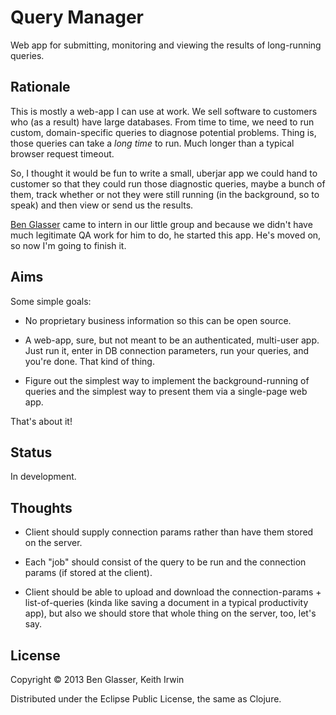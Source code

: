 # Query Manager

Web app for submitting, monitoring and viewing the results of
long-running queries.

## Rationale

This is mostly a web-app I can use at work. We sell software to
customers who (as a result) have large databases. From time to time,
we need to run custom, domain-specific queries to diagnose potential
problems. Thing is, those queries can take a _long time_ to run. Much
longer than a typical browser request timeout.

So, I thought it would be fun to write a small, uberjar app we could
hand to customer so that they could run those diagnostic queries,
maybe a bunch of them, track whether or not they were still running
(in the background, so to speak) and then view or send us the results.

[Ben Glasser](https://github.com/BenGlasser) came to intern in our
little group and because we didn't have much legitimate QA work for
him to do, he started this app. He's moved on, so now I'm going to
finish it.

## Aims

Some simple goals:

 - No proprietary business information so this can be open source.

 - A web-app, sure, but not meant to be an authenticated, multi-user
   app. Just run it, enter in DB connection parameters, run your
   queries, and you're done. That kind of thing.

 - Figure out the simplest way to implement the background-running of
   queries and the simplest way to present them via a single-page web
   app.

That's about it!

## Status

In development.

## Thoughts

 - Client should supply connection params rather than have them stored
   on the server.

 - Each "job" should consist of the query to be run and the connection
   params (if stored at the client).

 - Client should be able to upload and download the
   connection-params + list-of-queries (kinda like saving a document
   in a typical productivity app), but also we should store that whole
   thing on the server, too, let's say.

## License

Copyright &copy; 2013 Ben Glasser, Keith Irwin

Distributed under the Eclipse Public License, the same as Clojure.
